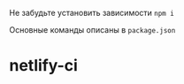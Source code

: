 
Не забудьте установить зависимости `npm i` 

Основные команды описаны в `package.json`
# netlify-ci

